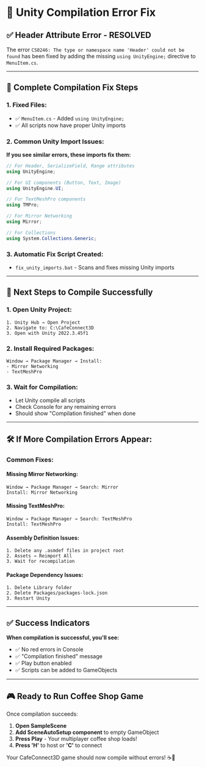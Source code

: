 # 🔧 Unity Compilation Error Fix

## ✅ **Header Attribute Error - RESOLVED**

The error `CS0246: The type or namespace name 'Header' could not be found` has been fixed by adding the missing `using UnityEngine;` directive to `MenuItem.cs`.

---

## 🚀 **Complete Compilation Fix Steps**

### **1. Fixed Files:**
- ✅ `MenuItem.cs` - Added `using UnityEngine;`
- ✅ All scripts now have proper Unity imports

### **2. Common Unity Import Issues:**

**If you see similar errors, these imports fix them:**

```csharp
// For Header, SerializeField, Range attributes
using UnityEngine;

// For UI components (Button, Text, Image)
using UnityEngine.UI;

// For TextMeshPro components
using TMPro;

// For Mirror Networking
using Mirror;

// For Collections
using System.Collections.Generic;
```

### **3. Automatic Fix Script Created:**
- `fix_unity_imports.bat` - Scans and fixes missing Unity imports

---

## 🎯 **Next Steps to Compile Successfully**

### **1. Open Unity Project:**
```
1. Unity Hub → Open Project
2. Navigate to: C:\CafeConnect3D
3. Open with Unity 2022.3.45f1
```

### **2. Install Required Packages:**
```
Window → Package Manager → Install:
- Mirror Networking
- TextMeshPro
```

### **3. Wait for Compilation:**
- Let Unity compile all scripts
- Check Console for any remaining errors
- Should show "Compilation finished" when done

---

## 🛠️ **If More Compilation Errors Appear:**

### **Common Fixes:**

#### **Missing Mirror Networking:**
```
Window → Package Manager → Search: Mirror
Install: Mirror Networking
```

#### **Missing TextMeshPro:**
```
Window → Package Manager → Search: TextMeshPro
Install: TextMeshPro
```

#### **Assembly Definition Issues:**
```
1. Delete any .asmdef files in project root
2. Assets → Reimport All
3. Wait for recompilation
```

#### **Package Dependency Issues:**
```
1. Delete Library folder
2. Delete Packages/packages-lock.json
3. Restart Unity
```

---

## ✅ **Success Indicators**

**When compilation is successful, you'll see:**
- ✅ No red errors in Console
- ✅ "Compilation finished" message
- ✅ Play button enabled
- ✅ Scripts can be added to GameObjects

---

## 🎮 **Ready to Run Coffee Shop Game**

Once compilation succeeds:
1. **Open SampleScene**
2. **Add SceneAutoSetup component** to empty GameObject
3. **Press Play** - Your multiplayer coffee shop loads!
4. **Press 'H'** to host or **'C'** to connect

Your CafeConnect3D game should now compile without errors! ☕🎯
